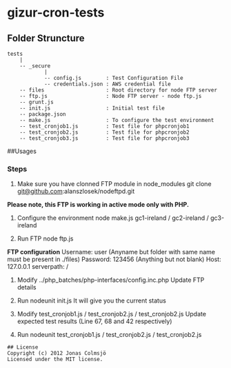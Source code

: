 # gizur-cron-tests

## Folder Struncture

```
tests
    |
    -- _secure
            |
            -- config.js        : Test Configuration File
            -- credentials.json : AWS credential file
    -- files                    : Root directory for node FTP server
    -- ftp.js                   : Node FTP server - node ftp.js
    -- grunt.js
    -- init.js                  : Initial test file
    -- package.json
    -- make.js                  : To configure the test environment
    -- test_cronjob1.js         : Test file for phpcronjob1
    -- test_cronjob2.js         : Test file for phpcronjob2
    -- test_cronjob3.js         : Test file for phpcronjob3

```

##Usages

### Steps
1. Make sure you have clonned FTP module in node_modules
git clone git@github.com:alanszlosek/nodeftpd.git

**Please note, this FTP is working in active mode only with PHP.**
1. Configure the environment
node make.js gc1-ireland / gc2-ireland / gc3-ireland

1. Run FTP
node ftp.js

**FTP configuration**
Username: user (Anyname but folder with same name must be present in ./files)
Password: 123456 (Anything but not blank)
Host: 127.0.0.1
serverpath: /

1. Modify ../php_batches/php-interfaces/config.inc.php
Update FTP details

1. Run nodeunit init.js
It will give you the current status

1. Modify test_cronjob1.js / test_cronjob2.js / test_cronjob2.js
Update expected test results (Line 67, 68 and 42 respectively)

1. Run nodeunit test_cronjob1.js / test_cronjob2.js / test_cronjob2.js
```
## License
Copyright (c) 2012 Jonas Colmsjö  
Licensed under the MIT license.
